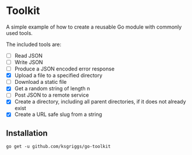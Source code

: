 # Toolkit

A simple example of how to create a reusable Go module with commonly used tools.

The included tools are:

- [ ] Read JSON
- [ ] Write JSON
- [ ] Produce a JSON encoded error response
- [x] Upload a file to a specified directory
- [ ] Download a static file
- [x] Get a random string of length n
- [ ] Post JSON to a remote service
- [x] Create a directory, including all parent directories, if it does not already exist
- [x] Create a URL safe slug from a string

## Installation

`go get -u github.com/ksgriggs/go-toolkit`
